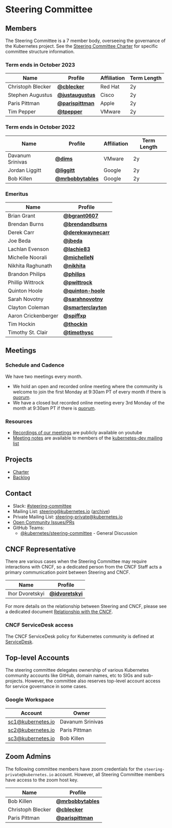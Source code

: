 # Steering Committee

## Members

The Steering Committee is a 7 member body, overseeing the governance of the
Kubernetes project. See the [Steering Committee Charter](charter.md) for
specific committee structure information.

### Term ends in October 2023

| Name | Profile | Affiliation | Term Length |
| ---- | ------- | ----------- | ----------- |
| Christoph Blecker | **[@cblecker](https://github.com/cblecker)** | Red Hat | 2y |
| Stephen Augustus | **[@justaugustus](https://github.com/justaugustus)** | Cisco | 2y |
| Paris Pittman | **[@parispittman](https://github.com/parispittman)** | Apple | 2y |
| Tim Pepper | **[@tpepper](https://github.com/tpepper)** | VMware | 2y |

### Term ends in October 2022

| Name | Profile | Affiliation | Term Length |
| ---- | ------- | ----------- | ----------- |
| Davanum Srinivas | **[@dims](https://github.com/dims)** | VMware | 2y |
| Jordan Liggitt | **[@liggitt](https://github.com/liggitt)** | Google | 2y |
| Bob Killen | **[@mrbobbytables](https://github.com/mrbobbytables)** | Google | 2y |

### Emeritus

| Name | Profile |
| ---- | ------- |
| Brian Grant | **[@bgrant0607](https://github.com/bgrant0607)** |
| Brendan Burns | **[@brendandburns](https://github.com/brendandburns)** |
| Derek Carr | **[@derekwaynecarr](https://github.com/derekwaynecarr)** |
| Joe Beda | **[@jbeda](https://github.com/jbeda)** |
| Lachlan Evenson | **[@lachie83](https://github.com/lachie83)** |
| Michelle Noorali | **[@michelleN](https://github.com/michelleN)** |
| Nikhita Raghunath | **[@nikhita](https://github.com/nikhita)** |
| Brandon Philips | **[@philips](https://github.com/philips)** |
| Phillip Wittrock | **[@pwittrock](https://github.com/pwittrock)** |
| Quinton Hoole | **[@quinton-hoole](https://github.com/quinton-hoole)** |
| Sarah Novotny | **[@sarahnovotny](https://github.com/sarahnovotny)** |
| Clayton Coleman | **[@smarterclayton](https://github.com/smarterclayton)** |
| Aaron Crickenberger | **[@spiffxp](https://github.com/spiffxp)** |
| Tim Hockin | **[@thockin](https://github.com/thockin)** |
| Timothy St. Clair | **[@timothysc](https://github.com/timothysc)** |

## Meetings

### Schedule and Cadence

We have two meetings every month.

- We hold an open and recorded online meeting where the community is welcome to join the first Monday at 9:30am PT of every month if there is [quorum](charter.md#quorum).
- We have a closed but recorded online meeting every 3rd Monday of the month at 9:30am PT if there is [quorum](charter.md#quorum).

### Resources

- [Recordings of our meetings](https://www.youtube.com/watch?v=YAzgJRQxsdc&list=PL69nYSiGNLP1yP1B_nd9-drjoxp0Q14qM) are publicly available on youtube
- [Meeting notes](https://bit.ly/k8s-steering-wd) are available to members of the [kubernetes-dev mailing list](https://groups.google.com/forum/#!forum/kubernetes-dev)

## Projects

- [Charter](charter.md)
- [Backlog](https://github.com/orgs/kubernetes/projects/40)

## Contact

- Slack: [#steering-committee](https://kubernetes.slack.com/messages/steering-committee)
- Mailing List: steering@kubernetes.io ([archive](https://groups.google.com/a/kubernetes.io/forum/#!forum/steering))
- Private Mailing List: steering-private@kubernetes.io
- [Open Community Issues/PRs](https://github.com/kubernetes/community/labels/committee%2Fsteering)
- GitHub Teams:
  - [@kubernetes/steering-committee](https://github.com/orgs/kubernetes/teams/steering-committee) - General Discussion

## CNCF Representative

There are various cases when the Steering Committee may require interactions with CNCF, so a dedicated person from the CNCF Staff acts a primary communication point between Steering and CNCF.

| Name | Profile |
| ---- | ------- |
| Ihor Dvoretskyi | **[@idvoretskyi](https://github.com/idvoretskyi)** |

For more details on the relationship between Steering and CNCF, please see a
dedicated document [Relationship with the CNCF](cncf-and-k8s.md).

### CNCF ServiceDesk access

The CNCF ServiceDesk policy for Kubernetes community is defined at [ServiceDesk](service-desk.md).

## Top-level Accounts

The steering committee delegates ownership of various Kubernetes community accounts like GitHub, domain names, etc to SIGs and sub-projects. However, the committee also reserves top-level account access for service governance in some cases.

### Google Workspace

| Account | Owner |
| ------- | ----- |
| sc1@kubernetes.io | Davanum Srinivas |
| sc2@kubernetes.io | Paris Pittman |
| sc3@kubernetes.io | Bob Killen |

## Zoom Admins

The following committee members have zoom credentials for the `steering-private@kubernetes.io` account.
However, all Steering Committee members have access to the zoom host key.

| Name | Profile |
| ---- | ------- |
| Bob Killen | **[@mrbobbytables](https://github.com/mrbobbytables)** |
| Christoph Blecker | **[@cblecker](https://github.com/cblecker)** |
| Paris Pittman | **[@parispittman](https://github.com/parispittman)** |
